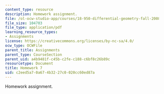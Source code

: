 ```yaml
---
content_type: resource
description: Homework assignment.
file: /ol-ocw-studio-app/courses/18-950-differential-geometry-fall-2008/c2eed5a70a674b3227c0020cc60ed87a_homework7.pdf
file_size: 104703
file_type: application/pdf
learning_resource_types:
- Assignments
license: https://creativecommons.org/licenses/by-nc-sa/4.0/
ocw_type: OCWFile
parent_title: Assignments
parent_type: CourseSection
parent_uid: a4b9481f-c45b-c2fe-c188-c6bf8c26b89c
resourcetype: Document
title: Homework 7
uid: c2eed5a7-0a67-4b32-27c0-020cc60ed87a
---
```

Homework assignment.